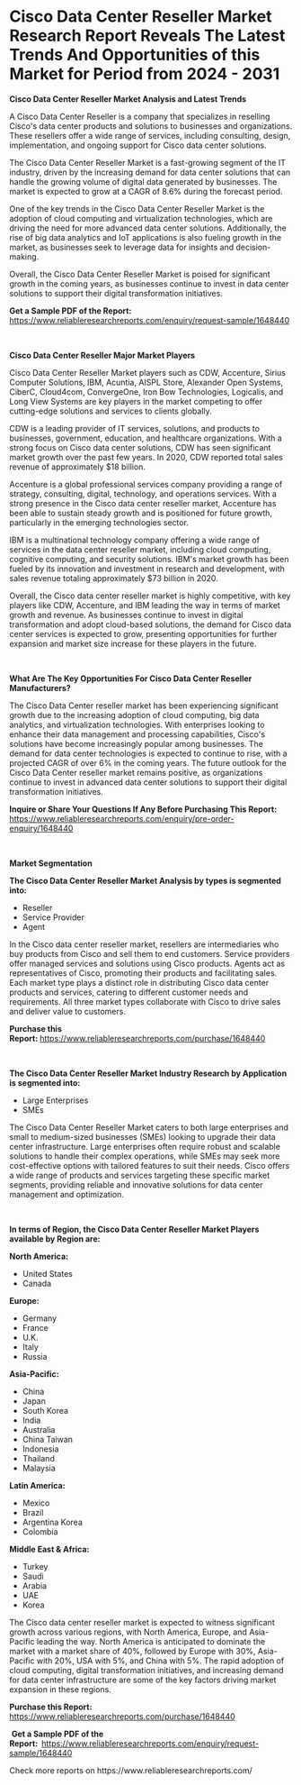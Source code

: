 <p><h1>Cisco Data Center Reseller Market Research Report Reveals The Latest Trends And Opportunities of this Market for Period from 2024 - 2031</h1></p><p><strong>Cisco Data Center Reseller Market Analysis and Latest Trends</strong></p>
<p><p>A Cisco Data Center Reseller is a company that specializes in reselling Cisco's data center products and solutions to businesses and organizations. These resellers offer a wide range of services, including consulting, design, implementation, and ongoing support for Cisco data center solutions.</p><p>The Cisco Data Center Reseller Market is a fast-growing segment of the IT industry, driven by the increasing demand for data center solutions that can handle the growing volume of digital data generated by businesses. The market is expected to grow at a CAGR of 8.6% during the forecast period.</p><p>One of the key trends in the Cisco Data Center Reseller Market is the adoption of cloud computing and virtualization technologies, which are driving the need for more advanced data center solutions. Additionally, the rise of big data analytics and IoT applications is also fueling growth in the market, as businesses seek to leverage data for insights and decision-making.</p><p>Overall, the Cisco Data Center Reseller Market is poised for significant growth in the coming years, as businesses continue to invest in data center solutions to support their digital transformation initiatives.</p></p>
<p><strong>Get a Sample PDF of the Report:&nbsp;</strong> <a href="https://www.reliableresearchreports.com/enquiry/request-sample/1648440">https://www.reliableresearchreports.com/enquiry/request-sample/1648440</a></p>
<p>&nbsp;</p>
<p><strong>Cisco Data Center Reseller Major Market Players</strong></p>
<p><p>Cisco Data Center Reseller Market players such as CDW, Accenture, Sirius Computer Solutions, IBM, Acuntia, AISPL Store, Alexander Open Systems, CiberC, Cloud4com, ConvergeOne, Iron Bow Technologies, Logicalis, and Long View Systems are key players in the market competing to offer cutting-edge solutions and services to clients globally.</p><p>CDW is a leading provider of IT services, solutions, and products to businesses, government, education, and healthcare organizations. With a strong focus on Cisco data center solutions, CDW has seen significant market growth over the past few years. In 2020, CDW reported total sales revenue of approximately $18 billion.</p><p>Accenture is a global professional services company providing a range of strategy, consulting, digital, technology, and operations services. With a strong presence in the Cisco data center reseller market, Accenture has been able to sustain steady growth and is positioned for future growth, particularly in the emerging technologies sector.</p><p>IBM is a multinational technology company offering a wide range of services in the data center reseller market, including cloud computing, cognitive computing, and security solutions. IBM's market growth has been fueled by its innovation and investment in research and development, with sales revenue totaling approximately $73 billion in 2020.</p><p>Overall, the Cisco data center reseller market is highly competitive, with key players like CDW, Accenture, and IBM leading the way in terms of market growth and revenue. As businesses continue to invest in digital transformation and adopt cloud-based solutions, the demand for Cisco data center services is expected to grow, presenting opportunities for further expansion and market size increase for these players in the future.</p></p>
<p>&nbsp;</p>
<p><strong>What Are The Key Opportunities For Cisco Data Center Reseller Manufacturers?</strong></p>
<p><p>The Cisco Data Center reseller market has been experiencing significant growth due to the increasing adoption of cloud computing, big data analytics, and virtualization technologies. With enterprises looking to enhance their data management and processing capabilities, Cisco's solutions have become increasingly popular among businesses. The demand for data center technologies is expected to continue to rise, with a projected CAGR of over 6% in the coming years. The future outlook for the Cisco Data Center reseller market remains positive, as organizations continue to invest in advanced data center solutions to support their digital transformation initiatives.</p></p>
<p><strong>Inquire or Share Your Questions If Any Before Purchasing This Report:</strong> <a href="https://www.reliableresearchreports.com/enquiry/pre-order-enquiry/1648440">https://www.reliableresearchreports.com/enquiry/pre-order-enquiry/1648440</a></p>
<p>&nbsp;</p>
<p><strong>Market Segmentation</strong></p>
<p><strong>The Cisco Data Center Reseller Market Analysis by types is segmented into:</strong></p>
<p><ul><li>Reseller</li><li>Service Provider</li><li>Agent</li></ul></p>
<p><p>In the Cisco data center reseller market, resellers are intermediaries who buy products from Cisco and sell them to end customers. Service providers offer managed services and solutions using Cisco products. Agents act as representatives of Cisco, promoting their products and facilitating sales. Each market type plays a distinct role in distributing Cisco data center products and services, catering to different customer needs and requirements. All three market types collaborate with Cisco to drive sales and deliver value to customers.</p></p>
<p><strong>Purchase this Report:&nbsp;</strong><a href="https://www.reliableresearchreports.com/purchase/1648440">https://www.reliableresearchreports.com/purchase/1648440</a></p>
<p>&nbsp;</p>
<p><strong>The Cisco Data Center Reseller Market Industry Research by Application is segmented into:</strong></p>
<p><ul><li>Large Enterprises</li><li>SMEs</li></ul></p>
<p><p>The Cisco Data Center Reseller Market caters to both large enterprises and small to medium-sized businesses (SMEs) looking to upgrade their data center infrastructure. Large enterprises often require robust and scalable solutions to handle their complex operations, while SMEs may seek more cost-effective options with tailored features to suit their needs. Cisco offers a wide range of products and services targeting these specific market segments, providing reliable and innovative solutions for data center management and optimization.</p></p>
<p>&nbsp;</p>
<p><strong>In terms of Region, the Cisco Data Center Reseller Market Players available by Region are:</strong></p>
<p>
    <p> <strong> North America: </strong>
        <ul>
            <li>United States</li>
            <li>Canada</li>
        </ul>
        </p> 
    <p> <strong> Europe: </strong>
        <ul>
            <li>Germany</li>
            <li>France</li>
            <li>U.K.</li>
            <li>Italy</li>
            <li>Russia</li>
        </ul>
        </p> 
    <p> <strong> Asia-Pacific: </strong>
        <ul>
            <li>China</li>
            <li>Japan</li>
            <li>South Korea</li>
            <li>India</li>
            <li>Australia</li>
            <li>China Taiwan</li>
            <li>Indonesia</li>
            <li>Thailand</li>
            <li>Malaysia</li>
        </ul>
        </p> 
    <p> <strong> Latin America: </strong>
        <ul>
            <li>Mexico</li>
            <li>Brazil</li>
            <li>Argentina Korea</li>
            <li>Colombia</li>
        </ul>
        </p> 
    <p> <strong> Middle East & Africa: </strong>
        <ul>
            <li>Turkey</li>
            <li>Saudi</li>
            <li>Arabia</li>
            <li>UAE</li>
            <li>Korea</li>
        </ul>
    </p>
    </p>
<p><p>The Cisco data center reseller market is expected to witness significant growth across various regions, with North America, Europe, and Asia-Pacific leading the way. North America is anticipated to dominate the market with a market share of 40%, followed by Europe with 30%, Asia-Pacific with 20%, USA with 5%, and China with 5%. The rapid adoption of cloud computing, digital transformation initiatives, and increasing demand for data center infrastructure are some of the key factors driving market expansion in these regions.</p></p>
<p><strong>Purchase this Report: </strong><a href="https://www.reliableresearchreports.com/purchase/1648440">https://www.reliableresearchreports.com/purchase/1648440</a></p>
<p>&nbsp;<strong>Get a Sample PDF of the Report:&nbsp;&nbsp;</strong><a href="https://www.reliableresearchreports.com/enquiry/request-sample/1648440">https://www.reliableresearchreports.com/enquiry/request-sample/1648440</a></p>
<p><strong></strong></p>
<p>Check more reports on https://www.reliableresearchreports.com/</p>